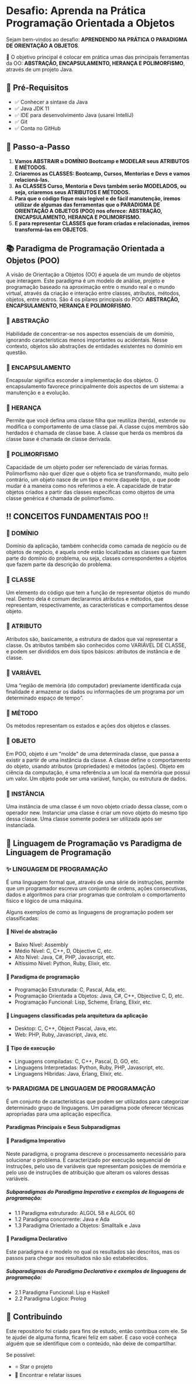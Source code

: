 # Desafio: Aprenda na Prática Programação Orientada a Objetos

Sejam bem-vindos ao desafio: **APRENDENDO NA PRÁTICA O PARADIGMA DE ORIENTAÇÃO A OBJETOS**. 

💎 O objetivo principal é colocar em prática umas das principais ferramentas da OO: **ABSTRAÇÃO, ENCAPSULAMENTO, HERANÇA E POLIMORFISMO**, através de um projeto Java.

## 🛑 Pré-Requisitos

- ✅ Conhecer a sintaxe da Java
- ✅ Java JDK 11
- ✅ IDE para desenvolvimento Java (usarei IntelliJ)
- ✅ Git
- ✅ Conta no GitHub

## 👣 Passo-a-Passo

1. **Vamos ABSTRAIR o DOMÍNIO Bootcamp e MODELAR seus ATRIBUTOS E MÉTODOS.**
2. **Criaremos as CLASSES: Bootcamp, Cursos, Mentorias e Devs e vamos relacioná-las.**
3. **As CLASSES Curso, Mentoria e Devs também serão MODELADOS, ou seja, criaremos seus ATRIBUTOS E MÉTODOS.**
4. **Para que o código fique mais legível e de fácil manutenção, iremos utilizar de algumas das ferramentas que o PARADIGMA DE ORIENTAÇÃO A OBJETOS (POO) nos oferece: ABSTRAÇÃO, ENCAPSULAMENTO, HERANÇA E POLIMORFISMO.**
5. **E para representar CLASSES que foram criadas e relacionadas, iremos transformá-las em OBJETOS.**

## 📚 Paradigma de Programação Orientada a Objetos (POO)

A visão de Orientação a Objetos (OO) é aquela de um mundo de objetos que interagem. Este paradigma é um modelo de análise, projeto e programação baseado na aproximação entre o mundo real e o mundo virtual, através da criação e interação entre classes, atributos, métodos, objetos, entre outros. São 4 os pilares principais do POO: **ABSTRAÇÃO, ENCAPSULAMENTO, HERANÇA E POLIMORFISMO**.

### 🔺 ABSTRAÇÃO

Habilidade de concentrar-se nos aspectos essenciais de um domínio, ignorando características menos importantes ou acidentais. Nesse contexto, objetos são abstrações de entidades existentes no domínio em questão.

### 🔺 ENCAPSULAMENTO

Encapsular significa esconder a implementação dos objetos. O encapsulamento favorece principalmente dois aspectos de um sistema: a manutenção e a evolução.

### 🔺 HERANÇA

Permite que você defina uma classe filha que reutiliza (herda), estende ou modifica o comportamento de uma classe pai. A classe cujos membros são herdados é chamada de classe base. A classe que herda os membros da classe base é chamada de classe derivada.

### 🔺 POLIMORFISMO

Capacidade de um objeto poder ser referenciado de várias formas. Polimorfismo não quer dizer que o objeto fica se transformando, muito pelo contrário, um objeto nasce de um tipo e morre daquele tipo, o que pode mudar é a maneira como nos referimos a ele. A capacidade de tratar objetos criados a partir das classes específicas como objetos de uma classe genérica é chamada de polimorfismo.

## ‼️ CONCEITOS FUNDAMENTAIS POO ‼️

### 🔻 DOMÍNIO

Domínio da aplicação, também conhecida como camada de negócio ou de objetos de negócio, é aquela onde estão localizadas as classes que fazem parte do domínio do problema, ou seja, classes correspondentes a objetos que fazem parte da descrição do problema.

### 🔻 CLASSE

Um elemento do código que tem a função de representar objetos do mundo real. Dentro dela é comum declararmos atributos e métodos, que representam, respectivamente, as características e comportamentos desse objeto.

### 🔻 ATRIBUTO

Atributos são, basicamente, a estrutura de dados que vai representar a classe. Os atributos também são conhecidos como VARIÁVEL DE CLASSE, e podem ser divididos em dois tipos básicos: atributos de instância e de classe.

### 🔻 VARIÁVEL

Uma “região de memória (do computador) previamente identificada cuja finalidade é armazenar os dados ou informações de um programa por um determinado espaço de tempo”.

### 🔻 MÉTODO

Os métodos representam os estados e ações dos objetos e classes.

### 🔻 OBJETO

Em POO, objeto é um "molde" de uma determinada classe, que passa a existir a partir de uma instância da classe. A classe define o comportamento do objeto, usando atributos (propriedades) e métodos (ações). Objeto em ciência da computação, é uma referência a um local da memória que possui um valor. Um objeto pode ser uma variável, função, ou estrutura de dados.

### 🔻 INSTÂNCIA

Uma instância de uma classe é um novo objeto criado dessa classe, com o operador new. Instanciar uma classe é criar um novo objeto do mesmo tipo dessa classe. Uma classe somente poderá ser utilizada após ser instanciada.

## 🧮 Linguagem de Programação vs Paradigma de Linguagem de Programação

### ✨ LINGUAGEM DE PROGRAMAÇÃO

É uma linguagem formal que, através de uma série de instruções, permite que um programador escreva um conjunto de ordens, ações consecutivas, dados e algoritmos para criar programas que controlam o comportamento físico e lógico de uma máquina.

Alguns exemplos de como as linguagens de programação podem ser classificadas:

#### 🔺 Nível de abstração

- Baixo Nível: Assembly
- Médio Nível: C, C++, D, Objective C, etc.
- Alto Nível: Java, C#, PHP, Javascript, etc.
- Altíssimo Nível: Python, Ruby, Elixir, etc.

#### 🔺 Paradigma de programação

- Programação Estruturada: C, Pascal, Ada, etc.
- Programação Orientada a Objetos: Java, C#, C++, Objective C, D, etc.
- Programação Funcional: Lisp, Scheme, Erlang, Elixir, etc.

#### 🔺 Linguagens classificadas pela arquitetura da aplicação

- Desktop: C, C++, Object Pascal, Java, etc.
- Web: PHP, Ruby, Javascript, Java, etc.

#### 🔺 Tipo de execução

- Linguagens compiladas: C, C++, Pascal, D, GO, etc.
- Linguagens Interpretadas: Python, Ruby, PHP, Javascript, etc.
- Linguagens Hibridas: Java, Erlang, Elixir, etc.

### ✨ PARADIGMA DE LINGUAGEM DE PROGRAMAÇÃO

É um conjunto de características que podem ser utilizados para categorizar determinado grupo de linguagens. Um paradigma pode oferecer técnicas apropriadas para uma aplicação específica.

#### Paradigmas Principais e Seus Subparadigmas

#### 🔸 Paradigma Imperativo

Neste paradigma, o programa descreve o processamento necessário para solucionar o problema. É caracterizado por execução sequencial de instruções, pelo uso de variáveis que representam posições de memória e pelo uso de instruções de atribuição que alteram os valores dessas variáveis.

##### Subparadigmas do Paradigma Imperativo e exemplos de linguagens de programação:

- 1.1 Paradigma estruturado: ALGOL 58 e ALGOL 60
- 1.2 Paradigma concorrente: Java e Ada
- 1.3 Paradigma Orientado a Objetos: Smalltalk e Java

#### 🔹 Paradigma Declarativo

Este paradigma é o modelo no qual os resultados são descritos, mas os passos para chegar aos resultados não são estabelecidos.

##### Subparadigmas do Paradigma Declarativo e exemplos de linguagens de programação:

- 2.1 Paradigma Funcional: Lisp e Haskell
- 2.2 Paradigma Lógico: Prolog

## 🤝 Contribuindo

Este repositório foi criado para fins de estudo, então contribua com ele. Se te ajudei de alguma forma, ficarei feliz em saber. E caso você conheça alguém que se identifique com o conteúdo, não deixe de compartilhar.

Se possível:

- ⭐️ Star o projeto
- 🐛 Encontrar e relatar issues